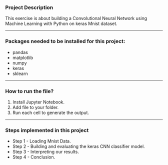 ### Project Description
  This exercise is about building a Convolutional Neural Network using Machine Learning with Python on keras Mnist dataset.

---

### Packages needed to be installed for this project:
- pandas
- matplotlib
- numpy
- keras
- sklearn

---

### How to run the file?
1. Install Jupyter Notebook.
2. Add file to your folder.
3. Run each cell to generate the output.

---

### Steps implemented in this project
- Step 1 - Loading Mnist Data.
- Step 2 - Building and evaluating the keras CNN classifier model.
- Step 3 - Interpreting our results.
- Step 4 - Conclusion.

